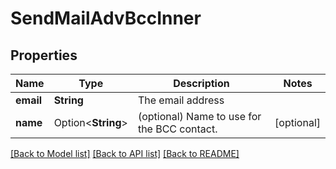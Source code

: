 # SendMailAdvBccInner

## Properties

Name | Type | Description | Notes
------------ | ------------- | ------------- | -------------
**email** | **String** | The email address | 
**name** | Option<**String**> | (optional) Name to use for the BCC contact. | [optional]

[[Back to Model list]](../README.md#documentation-for-models) [[Back to API list]](../README.md#documentation-for-api-endpoints) [[Back to README]](../README.md)


